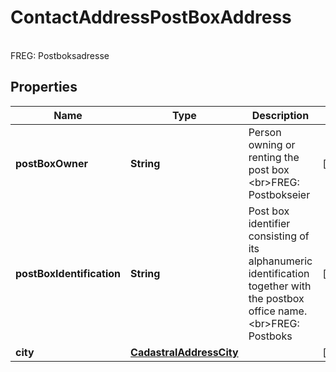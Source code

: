 

# ContactAddressPostBoxAddress

<br>FREG: Postboksadresse

## Properties

| Name | Type | Description | Notes |
|------------ | ------------- | ------------- | -------------|
|**postBoxOwner** | **String** | Person owning or renting the post box  &lt;br&gt;FREG: Postbokseier |  [optional] |
|**postBoxIdentification** | **String** | Post box identifier consisting of its alphanumeric identification  together with the postbox office name.  &lt;br&gt;FREG: Postboks |  [optional] |
|**city** | [**CadastralAddressCity**](CadastralAddressCity.md) |  |  [optional] |



